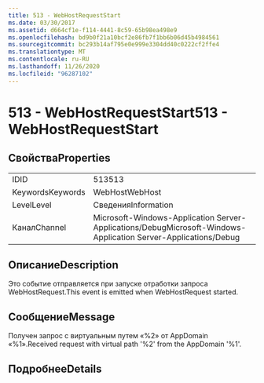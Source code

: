 ```yaml
---
title: 513 - WebHostRequestStart
ms.date: 03/30/2017
ms.assetid: d664cf1e-f114-4441-8c59-65b98ea498e9
ms.openlocfilehash: bd9b0f21a10bcf2e86fb7f1bb6b06d45b4984561
ms.sourcegitcommit: bc293b14af795e0e999e3304dd40c0222cf2ffe4
ms.translationtype: MT
ms.contentlocale: ru-RU
ms.lasthandoff: 11/26/2020
ms.locfileid: "96287102"
---
```

# <a name="513---webhostrequeststart"></a><span data-ttu-id="fe578-102">513 - WebHostRequestStart</span><span class="sxs-lookup"><span data-stu-id="fe578-102">513 - WebHostRequestStart</span></span>

## <a name="properties"></a><span data-ttu-id="fe578-103">Свойства</span><span class="sxs-lookup"><span data-stu-id="fe578-103">Properties</span></span>  
  
|||  
|-|-|  
|<span data-ttu-id="fe578-104">ID</span><span class="sxs-lookup"><span data-stu-id="fe578-104">ID</span></span>|<span data-ttu-id="fe578-105">513</span><span class="sxs-lookup"><span data-stu-id="fe578-105">513</span></span>|  
|<span data-ttu-id="fe578-106">Keywords</span><span class="sxs-lookup"><span data-stu-id="fe578-106">Keywords</span></span>|<span data-ttu-id="fe578-107">WebHost</span><span class="sxs-lookup"><span data-stu-id="fe578-107">WebHost</span></span>|  
|<span data-ttu-id="fe578-108">Level</span><span class="sxs-lookup"><span data-stu-id="fe578-108">Level</span></span>|<span data-ttu-id="fe578-109">Сведения</span><span class="sxs-lookup"><span data-stu-id="fe578-109">Information</span></span>|  
|<span data-ttu-id="fe578-110">Канал</span><span class="sxs-lookup"><span data-stu-id="fe578-110">Channel</span></span>|<span data-ttu-id="fe578-111">Microsoft-Windows-Application Server-Applications/Debug</span><span class="sxs-lookup"><span data-stu-id="fe578-111">Microsoft-Windows-Application Server-Applications/Debug</span></span>|  
  
## <a name="description"></a><span data-ttu-id="fe578-112">Описание</span><span class="sxs-lookup"><span data-stu-id="fe578-112">Description</span></span>  

 <span data-ttu-id="fe578-113">Это событие отправляется при запуске отработки запроса WebHostRequest.</span><span class="sxs-lookup"><span data-stu-id="fe578-113">This event is emitted when WebHostRequest started.</span></span>  
  
## <a name="message"></a><span data-ttu-id="fe578-114">Сообщение</span><span class="sxs-lookup"><span data-stu-id="fe578-114">Message</span></span>  

 <span data-ttu-id="fe578-115">Получен запрос с виртуальным путем «%2» от AppDomain «%1».</span><span class="sxs-lookup"><span data-stu-id="fe578-115">Received request with virtual path '%2' from the AppDomain '%1'.</span></span>  
  
## <a name="details"></a><span data-ttu-id="fe578-116">Подробнее</span><span class="sxs-lookup"><span data-stu-id="fe578-116">Details</span></span>

